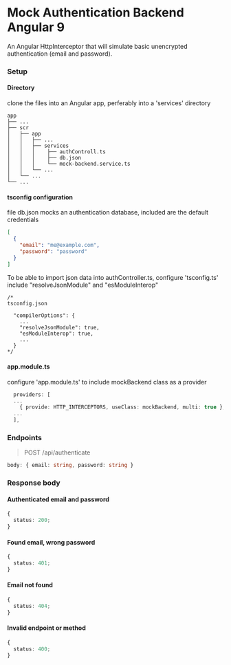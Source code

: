 # Mock Authentication Backend Angular 9

An Angular HttpInterceptor that will simulate basic unencrypted authentication (email and password).

### Setup

#### Directory

clone the files into an Angular app, perferably into a 'services' directory

    app
    ├── ...
    ├── scr
    │   ├── app
    │   │   ├── ...
    │   │   ├── services
    │   │   │    ├── authControll.ts
    │   │   │    ├── db.json
    │   │   │    └── mock-backend.service.ts
    │   │   └── ...
    │   └── ...
    └── ...

#### tsconfig configuration

file db.json mocks an authentication database, included are the default credentials

```json
[
  {
    "email": "me@example.com",
    "password": "password"
  }
]
```

To be able to import json data into authController.ts, configure 'tsconfig.ts' include "resolveJsonModule" and "esModuleInterop"

```javascipt
/*
tsconfig.json

  "compilerOptions": {
    ...
    "resolveJsonModule": true,
    "esModuleInterop": true,
    ...
  }
*/
```

#### app.module.ts

configure 'app.module.ts' to include mockBackend class as a provider

```typescript
  providers: [
  ...
    { provide: HTTP_INTERCEPTORS, useClass: mockBackend, multi: true },
  ...
  ],
```

### Endpoints

> POST /api/authenticate

```typescript
body: { email: string, password: string }
```

### Response body

#### Authenticated email and password

```typescript
{
  status: 200;
}
```

#### Found email, wrong password

```typescript
{
  status: 401;
}
```

#### Email not found

```typescript
{
  status: 404;
}
```

#### Invalid endpoint or method

```typescript
{
  status: 400;
}
```
